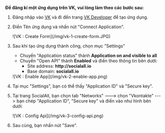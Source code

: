 __Để đăng kí một ứng dụng trên VK, vui lòng làm theo các bước sau:__

1. Đăng nhập vào [VK](http://vk.com/) và đi đến trang [VK Developer](http://vk.com/editapp?act=create) để tạo ứng dụng.
2. Điền Tên ứng dụng và nhấn nút "Connect Application".
    <div class="soclall-br"></div>
    ![VK : Create Form](/img/vk-1-create-form.JPG)
    <div class="soclall-br"></div>
3. Sau khi tạo ứng dụng thành công, chọn mục "Settings"
    * Chuyển "Application status" thành __Application on and visible to all__
    * Chuyển "Open API" thành __Enabled__ và điền theo thông tin bên dưới:
        - Site address: __http://socialall.io__
        - Base domain: __socialall.io__
    
    <div class="soclall-br"></div>
    ![VK : Enable App](/img/vk-2-enable-app.png)
    <div class="soclall-br"></div>
    
4. Tại mục "Settings", bạn có thể thấy "Application ID" và "Secure key".
5. Tại trang SocialAll, bạn chọn tab "Networks" ---> chọn "Vkontakte" ---> bạn chép "Application ID", "Secure key" và điền vào như hình bên dưới:
    <div class="soclall-br"></div>
    ![VK : Config Api](/img/vk-3-config-api.png)
    <div class="soclall-br"></div>
6. Sau cùng, bạn nhấn nút "Save".

